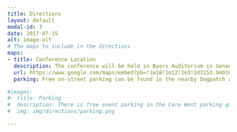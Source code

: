 ```yaml
---
title: Directions
layout: default
modal-id: 3
date: 2017-07-15
alt: image-alt
# The maps to include in the directions
maps:
- title: Conference Location
  description: The conference will be held in Byers Auditorium in Genentech Hall at UC San Francisco Mission Bay.
  url: https://www.google.com/maps/embed?pb=!1m18!1m12!1m3!1d3153.9401644022246!2d-122.39376458468253!3d37.76800117976073!2m3!1f0!2f0!3f0!3m2!1i1024!2i768!4f13.1!3m3!1m2!1s0x808f7fcf22c08705%3A0xeaa83e6b468eddf1!2sGenentech+Hall!5e0!3m2!1sen!2sus!4v1533064911400
  parking: Free on-street parking can be found in the nearby Dogpatch and Potrero Hill areas. Paid parking is available in multiple locations on the Mission Bay campus, with daily rates around $30.

#images:
#- title: Parking
#  description: There is free event parking in the Core West parking garage, street parking, and parking lots in the red boxes below. There is also street parking for vehicles greater than 8' tall and long vehicles in the street and parking lots.
#  img: img/directions/parking.png

---
```

